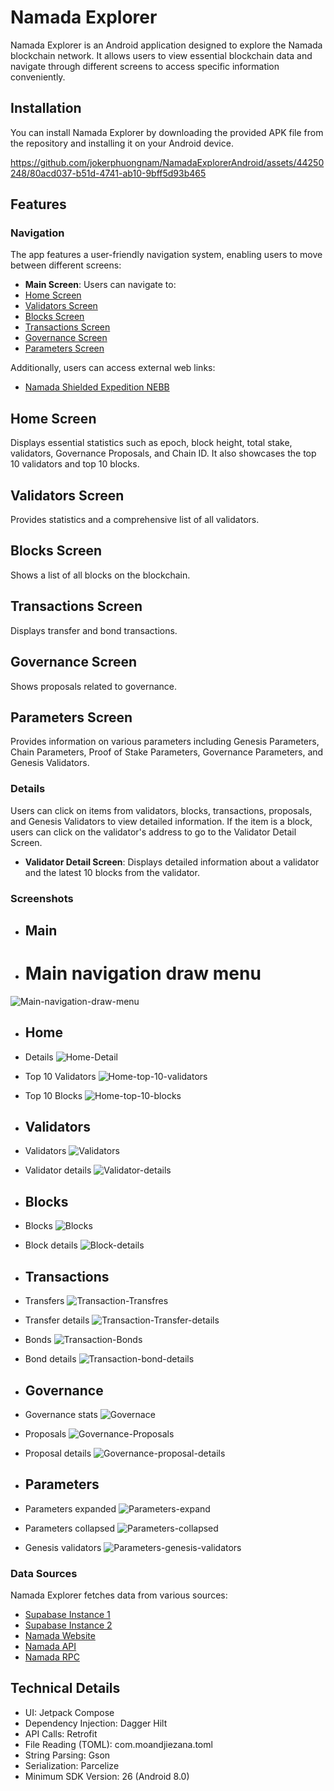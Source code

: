 # Namada Explorer

Namada Explorer is an Android application designed to explore the Namada blockchain network. It allows users to view essential blockchain data and navigate through different screens to access specific information conveniently.

## Installation

You can install Namada Explorer by downloading the provided APK file from the repository and installing it on your Android device.

https://github.com/jokerphuongnam/NamadaExplorerAndroid/assets/44250248/80acd037-b51d-4741-ab10-9bff5d93b465


## Features

### Navigation

The app features a user-friendly navigation system, enabling users to move between different screens:

- **Main Screen**: Users can navigate to:
 - [Home Screen](#home-screen)
 - [Validators Screen](#validators-screen)
 - [Blocks Screen](#blocks-screen)
 - [Transactions Screen](#transactions-screen)
 - [Governance Screen](#governance-screen)
 - [Parameters Screen](#parameters-screen)
  
Additionally, users can access external web links:
  - [Namada Shielded Expedition NEBB](https://namada.net/shielded-expedition)

## Home Screen <a name="home-screen"></a>

Displays essential statistics such as epoch, block height, total stake, validators, Governance Proposals, and Chain ID. It also showcases the top 10 validators and top 10 blocks.

## Validators Screen <a name="validators-screen"></a>

Provides statistics and a comprehensive list of all validators.

## Blocks Screen <a name="blocks-screen"></a>

Shows a list of all blocks on the blockchain.

## Transactions Screen <a name="transactions-screen"></a>

Displays transfer and bond transactions.

## Governance Screen <a name="governance-screen"></a>

Shows proposals related to governance.

## Parameters Screen <a name="parameters-screen"></a>

Provides information on various parameters including Genesis Parameters, Chain Parameters, Proof of Stake Parameters, Governance Parameters, and Genesis Validators.

### Details

Users can click on items from validators, blocks, transactions, proposals, and Genesis Validators to view detailed information. If the item is a block, users can click on the validator's address to go to the Validator Detail Screen.

- **Validator Detail Screen**: Displays detailed information about a validator and the latest 10 blocks from the validator.

### Screenshots
 - ## Main
  - # Main navigation draw menu
   ![Main-navigation-draw-menu](https://github.com/jokerphuongnam/NamadaExplorerAndroid/assets/44250248/234d5b60-37d0-427d-a749-e2d577c8070f)
   
 - ## Home
  - Details
   ![Home-Detail](https://github.com/jokerphuongnam/NamadaExplorerAndroid/assets/44250248/82d0912a-c103-4e07-9c4d-3019bbba1673)
  - Top 10 Validators 
   ![Home-top-10-validators](https://github.com/jokerphuongnam/NamadaExplorerAndroid/assets/44250248/72e86110-897f-40a1-b390-a981379a55a7)
  - Top 10 Blocks
   ![Home-top-10-blocks](https://github.com/jokerphuongnam/NamadaExplorerAndroid/assets/44250248/5a602585-a6b1-4651-8671-6e610be1bf80)
   
 - ## Validators
  - Validators
   ![Validators](https://github.com/jokerphuongnam/NamadaExplorerAndroid/assets/44250248/32f78dd3-eb8f-4b4b-8bd4-af841ecded65)
  - Validator details
   ![Validator-details](https://github.com/jokerphuongnam/NamadaExplorerAndroid/assets/44250248/6c7ff379-e257-486d-946d-90f72889d39c)
   
 - ## Blocks
  - Blocks
   ![Blocks](https://github.com/jokerphuongnam/NamadaExplorerAndroid/assets/44250248/d1fe1285-3437-4855-8b45-c9860cd9fac3)
  - Block details
   ![Block-details](https://github.com/jokerphuongnam/NamadaExplorerAndroid/assets/44250248/59f2a36a-42e2-4d43-886a-a41498163bb4)
   
 - ## Transactions
  - Transfers
   ![Transaction-Transfres](https://github.com/jokerphuongnam/NamadaExplorerAndroid/assets/44250248/a912379f-1094-4e2c-8a36-bc95b156748e)
  - Transfer details
   ![Transaction-Transfer-details](https://github.com/jokerphuongnam/NamadaExplorerAndroid/assets/44250248/c30dd724-3958-4109-8491-5a109d74802a)

  - Bonds
   ![Transaction-Bonds](https://github.com/jokerphuongnam/NamadaExplorerAndroid/assets/44250248/8402da31-bdd0-4078-acec-44bc89c591f8)
  - Bond details
   ![Transaction-bond-details](https://github.com/jokerphuongnam/NamadaExplorerAndroid/assets/44250248/a39a5d57-caf9-439f-86b8-5eced45c7eb0)
   
 - ## Governance
  - Governance stats
   ![Governace](https://github.com/jokerphuongnam/NamadaExplorerAndroid/assets/44250248/cd1ebae3-20e5-4d79-81e2-4cf4d9626582)
  - Proposals
   ![Governance-Proposals](https://github.com/jokerphuongnam/NamadaExplorerAndroid/assets/44250248/61f8bb90-339a-4641-bf6d-7d75a54d903c)
  - Proposal details
   ![Governance-proposal-details](https://github.com/jokerphuongnam/NamadaExplorerAndroid/assets/44250248/826d92f2-bb93-435f-b61d-ce0baccfdecb)

 - ## Parameters
  - Parameters expanded
   ![Parameters-expand](https://github.com/jokerphuongnam/NamadaExplorerAndroid/assets/44250248/5f124a37-203f-46ed-8d5b-06486eb0f4ae)
  - Parameters collapsed
   ![Parameters-collapsed](https://github.com/jokerphuongnam/NamadaExplorerAndroid/assets/44250248/ea8f39ea-769b-4b62-9354-11e7189aab8d)
  - Genesis validators
   ![Parameters-genesis-validators](https://github.com/jokerphuongnam/NamadaExplorerAndroid/assets/44250248/659cd0e4-8a57-4540-bd76-fd43f8c74866)

### Data Sources

Namada Explorer fetches data from various sources:

- [Supabase Instance 1](https://aauxuambgprwlwvfpksz.supabase.co)
- [Supabase Instance 2](https://tgwsikrpibxhbmtgrhbo.supabase.co)
- [Namada Website](https://namada.info)
- [Namada API](https://it.api.namada.red)
- [Namada RPC](https://namada-rpc.hadesguard.tech)

## Technical Details

- UI: Jetpack Compose
- Dependency Injection: Dagger Hilt
- API Calls: Retrofit
- File Reading (TOML): com.moandjiezana.toml
- String Parsing: Gson
- Serialization: Parcelize
- Minimum SDK Version: 26 (Android 8.0)
